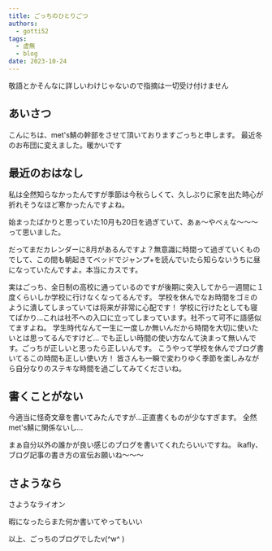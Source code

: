 ```yaml
---
title: ごっちのひとりごつ
authors:
  - gotti52
tags:
  - 虚無
  - blog
date: 2023-10-24
---
```


敬語とかそんなに詳しいわけじゃないので指摘は一切受け付けません

## あいさつ

こんにちは、met's鯖の幹部をさせて頂いておりますごっちと申します。
最近冬のお布団に変えました。暖かいです

## 最近のおはなし

私は全然知らなかったんですが季節は今秋らしくて、久しぶりに家を出た時心が折れそうなほど寒かったんですよね。

<!-- 見出し -->

始まったばかりと思っていた10月も20日を過ぎていて、あぁ～やべぇな～～～って思いました。

だってまだカレンダーに8月があるんですよ？無意識に時間って過ぎていくものでして、この間も朝起きてベッドでジャンプ+を読んでいたら知らないうちに昼になっていたんですよ。本当にカスです。

実はごっち、全日制の高校に通っているのですが後期に突入してから一週間に１度くらいしか学校に行けなくなってるんです。
学校を休んでなお時間をゴミのように潰してしまっていては将来が非常に心配です！
学校に行けたとしても寝てばかり…これは社不への入口に立ってしまっています。社不って可不に語感似てますよね。
学生時代なんて一生に一度しか無いんだから時間を大切に使いたいとは思ってるんですけど…
でも正しい時間の使い方なんて決まって無いんです。ごっちが正しいと思ったら正しいんです。
こうやって学校を休んでブログ書いてるこの時間も正しい使い方！
皆さんも一瞬で変わりゆく季節を楽しみながら自分なりのステキな時間を過ごしてみてくださいね。

## 書くことがない

今適当に怪奇文章を書いてみたんですが…正直書くものが少なすぎます。
全然met's鯖に関係ないし…

まぁ自分以外の誰かが良い感じのブログを書いてくれたらいいですね。
ikafly、ブログ記事の書き方の宣伝お願いね～～～

## さようなら

さようなライオン

暇になったらまた何か書いてやってもいい

以上、ごっちのブログでしたv(^w^ )
